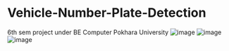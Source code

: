 # Vehicle-Number-Plate-Detection
6th sem project under BE Computer Pokhara University
![image](https://github.com/Bbek10/Vehicle-Number-Plate-Detection/assets/68500885/9a0d962c-9008-490b-826d-7cc3e47e5bef)
![image](https://github.com/Bbek10/Vehicle-Number-Plate-Detection/assets/68500885/94f890f8-7ae1-4407-920c-f714e26741b4)
![image](https://github.com/Bbek10/Vehicle-Number-Plate-Detection/assets/68500885/7a99917e-96fc-4dec-b7b4-662a1585d9af)


